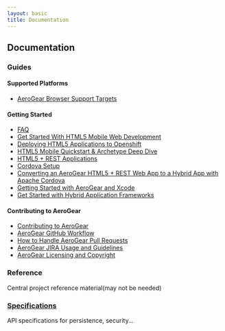 ```yaml
---
layout: basic
title: Documentation
---
```


## Documentation

### Guides

#### Supported Platforms

* [AeroGear Browser Support Targets](guides/AeroGearBrowserTargets)

#### Getting Started

* [FAQ](guides/FAQ)
* [Get Started With HTML5 Mobile Web Development](guides/GetStartedHTML5MobileWeb)
* [Deploying HTML5 Applications to Openshift](guides/HTML5AppsToOpenshift)
* [HTML5 Mobile Quickstart & Archetype Deep Dive](guides/HTML5MobileQuickstartAndDeepDive)
* [HTML5 + REST Applications](guides/HTML5RESTApps)
* [Cordova Setup](guides/CordovaSetup)
* [Converting an AeroGear HTML5 + REST Web App to a Hybrid App with Apache Cordova](guides/HTML5ToHybridWithCordova)
* [Getting Started with AeroGear and Xcode](guides/GetStartedwithAeroGearandXcode)
* [Get Started with Hybrid Application Frameworks](guides/HybridApplicationFrameworks)

#### Contributing to AeroGear

* [Contributing to AeroGear](guides/Contributing)
* [AeroGear GitHub Workflow](guides/GitHubWorkflow)
* [How to Handle AeroGear Pull Requests](guides/AeroGearPullRequests)
* [AeroGear JIRA Usage and Guidelines](guides/JIRAUsage)
* [AeroGear Licensing and Copyright](guides/license)

### Reference

Central project reference material(may not be needed)

### [Specifications](specs)

API specifications for persistence, security...
